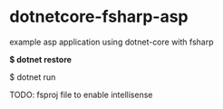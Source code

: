 # dotnetcore-fsharp-asp
example asp application using dotnet-core with fsharp

**$ dotnet restore**

$ dotnet run


TODO: fsproj file to enable intellisense
